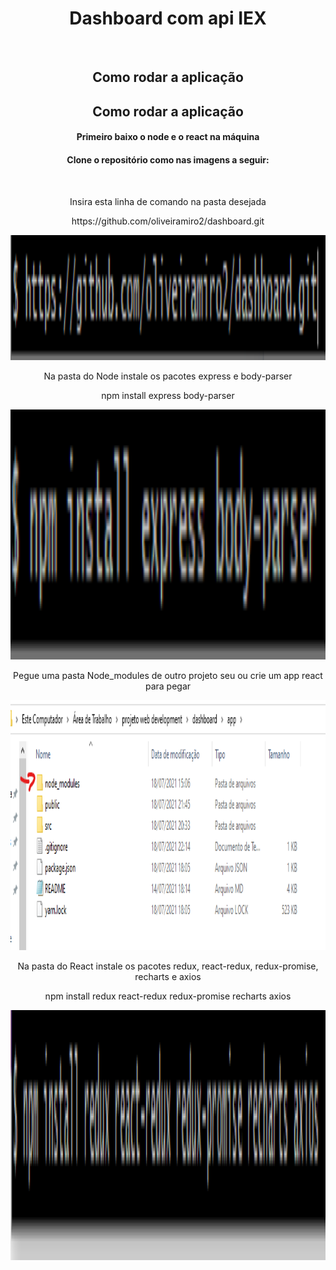 <div align='center'>
    <h1>Dashboard com api IEX</h1>
    <br />
    <h2>Como rodar a aplicação</h2>
    <h2>Como rodar a aplicação</h2>

<h4>Primeiro baixo o node e o react na máquina</h4>
<h4>Clone o repositório como nas imagens a seguir: </h4>
<br />
<div>
    <p>Insira esta linha de comando na pasta desejada</p>
    <p>https://github.com/oliveiramiro2/dashboard.git</p>
    <img src='https://github.com/oliveiramiro2/dashboard/blob/main/imgsReadMe/download3.png?raw=true' height='200' />
    <p>Na pasta do Node instale os pacotes express e body-parser</p>
    <p>npm install express body-parser</p>
    <img src='https://github.com/oliveiramiro2/dashboard/blob/main/imgsReadMe/libsNode.png?raw=true' height='400' />
    <p>Pegue uma pasta Node_modules de outro projeto seu ou crie um app react para pegar</p>
    <img src='https://github.com/oliveiramiro2/dashboard/blob/main/imgsReadMe/mostrandoNode.png?raw=true' height='400' />
    <p>Na pasta do React instale os pacotes redux, react-redux, redux-promise, recharts e axios</p>  
    <p>npm install redux react-redux redux-promise recharts axios</p>
    <img src='https://github.com/oliveiramiro2/dashboard/blob/main/imgsReadMe/libsNecessarias.png?raw=true' height='400' />
</div>
</div>